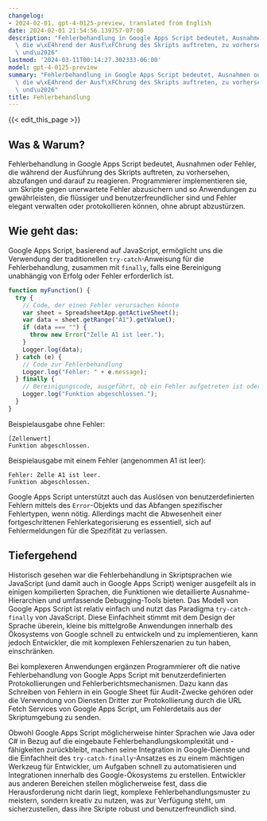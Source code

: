 ```yaml
---
changelog:
- 2024-02-01, gpt-4-0125-preview, translated from English
date: 2024-02-01 21:54:56.139757-07:00
description: "Fehlerbehandlung in Google Apps Script bedeutet, Ausnahmen oder Fehler,\
  \ die w\xE4hrend der Ausf\xFChrung des Skripts auftreten, zu vorhersehen, abzufangen\
  \ und\u2026"
lastmod: '2024-03-11T00:14:27.302333-06:00'
model: gpt-4-0125-preview
summary: "Fehlerbehandlung in Google Apps Script bedeutet, Ausnahmen oder Fehler,\
  \ die w\xE4hrend der Ausf\xFChrung des Skripts auftreten, zu vorhersehen, abzufangen\
  \ und\u2026"
title: Fehlerbehandlung
---
```


{{< edit_this_page >}}

## Was & Warum?

Fehlerbehandlung in Google Apps Script bedeutet, Ausnahmen oder Fehler, die während der Ausführung des Skripts auftreten, zu vorhersehen, abzufangen und darauf zu reagieren. Programmierer implementieren sie, um Skripte gegen unerwartete Fehler abzusichern und so Anwendungen zu gewährleisten, die flüssiger und benutzerfreundlicher sind und Fehler elegant verwalten oder protokollieren können, ohne abrupt abzustürzen.

## Wie geht das:

Google Apps Script, basierend auf JavaScript, ermöglicht uns die Verwendung der traditionellen `try-catch`-Anweisung für die Fehlerbehandlung, zusammen mit `finally`, falls eine Bereinigung unabhängig von Erfolg oder Fehler erforderlich ist.

```javascript
function myFunction() {
  try {
    // Code, der einen Fehler verursachen könnte
    var sheet = SpreadsheetApp.getActiveSheet();
    var data = sheet.getRange("A1").getValue();
    if (data === "") {
      throw new Error("Zelle A1 ist leer.");
    }
    Logger.log(data);
  } catch (e) {
    // Code zur Fehlerbehandlung
    Logger.log("Fehler: " + e.message);
  } finally {
    // Bereinigungscode, ausgeführt, ob ein Fehler aufgetreten ist oder nicht
    Logger.log("Funktion abgeschlossen.");
  }
}
```

Beispielausgabe ohne Fehler:
```
[Zellenwert]
Funktion abgeschlossen.
```

Beispielausgabe mit einem Fehler (angenommen A1 ist leer):
```
Fehler: Zelle A1 ist leer.
Funktion abgeschlossen.
```

Google Apps Script unterstützt auch das Auslösen von benutzerdefinierten Fehlern mittels des `Error`-Objekts und das Abfangen spezifischer Fehlertypen, wenn nötig. Allerdings macht die Abwesenheit einer fortgeschrittenen Fehlerkategorisierung es essentiell, sich auf Fehlermeldungen für die Spezifität zu verlassen.

## Tiefergehend

Historisch gesehen war die Fehlerbehandlung in Skriptsprachen wie JavaScript (und damit auch in Google Apps Script) weniger ausgefeilt als in einigen kompilierten Sprachen, die Funktionen wie detaillierte Ausnahme-Hierarchien und umfassende Debugging-Tools bieten. Das Modell von Google Apps Script ist relativ einfach und nutzt das Paradigma `try-catch-finally` von JavaScript. Diese Einfachheit stimmt mit dem Design der Sprache überein, kleine bis mittelgroße Anwendungen innerhalb des Ökosystems von Google schnell zu entwickeln und zu implementieren, kann jedoch Entwickler, die mit komplexen Fehlerszenarien zu tun haben, einschränken.

Bei komplexeren Anwendungen ergänzen Programmierer oft die native Fehlerbehandlung von Google Apps Script mit benutzerdefinierten Protokollierungen und Fehlerberichtsmechanismen. Dazu kann das Schreiben von Fehlern in ein Google Sheet für Audit-Zwecke gehören oder die Verwendung von Diensten Dritter zur Protokollierung durch die URL Fetch Services von Google Apps Script, um Fehlerdetails aus der Skriptumgebung zu senden.

Obwohl Google Apps Script möglicherweise hinter Sprachen wie Java oder C# in Bezug auf die eingebaute Fehlerbehandlungskomplexität und -fähigkeiten zurückbleibt, machen seine Integration in Google-Dienste und die Einfachheit des `try-catch-finally`-Ansatzes es zu einem mächtigen Werkzeug für Entwickler, um Aufgaben schnell zu automatisieren und Integrationen innerhalb des Google-Ökosystems zu erstellen. Entwickler aus anderen Bereichen stellen möglicherweise fest, dass die Herausforderung nicht darin liegt, komplexe Fehlerbehandlungsmuster zu meistern, sondern kreativ zu nutzen, was zur Verfügung steht, um sicherzustellen, dass ihre Skripte robust und benutzerfreundlich sind.
